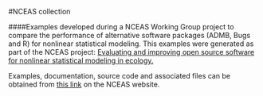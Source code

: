 #NCEAS collection

####Examples developed during a NCEAS Working Group project to compare the performance of alternative software packages (ADMB, Bugs and R) for nonlinear statistical modeling.
This examples were generated as part of the NCEAS project: [Evaluating and improving open source software for nonlinear statistical modeling in ecology.][1]
 
Examples, documentation, source code and associated files can be obtained from [this link][2] on the NCEAS website.
 
 [1]: https://groups.nceas.ucsb.edu/non-linear-modeling
 [2]: https://groups.nceas.ucsb.edu/non-linear-modeling/projects
